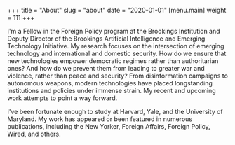 +++
title = "About"
slug = "about"
date = "2020-01-01"
 [menu.main] 
 weight = 111
+++

I'm a Fellow in the Foreign Policy program at the Brookings Institution and Deputy Director of the Brookings Artificial Intelligence and Emerging Technology Initiative. My research focuses on the intersection of emerging technology and international and domestic security. How do we ensure that new technologies empower democratic regimes rather than authoritarian ones? And how do we prevent them from leading to greater war and violence, rather than peace and security? From disinformation campaigns to autonomous weapons, modern technologies have placed longstanding institutions and policies under immense strain. My recent and upcoming work attempts to point a way forward. 

I've been fortunate enough to study at Harvard, Yale, and the University of Maryland. My work has appeared or been featured in numerous publications, including the New Yorker, Foreign Affairs, Foreign Policy, Wired, and others.

